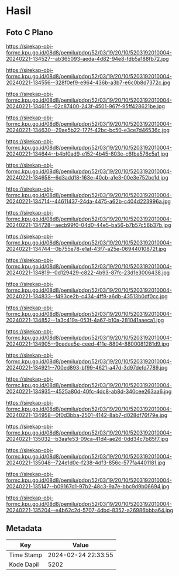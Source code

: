 # Hasil

## Foto C Plano

https://sirekap-obj-formc.kpu.go.id/08d8/pemilu/pdpr/52/03/19/20/10/5203192010004-20240221-134527--ab365093-aeda-4d82-94e8-fdb5a188fb72.jpg

https://sirekap-obj-formc.kpu.go.id/08d8/pemilu/pdpr/52/03/19/20/10/5203192010004-20240221-134556--328f0ef9-e964-436b-a3b7-e6c0b8d7372c.jpg

https://sirekap-obj-formc.kpu.go.id/08d8/pemilu/pdpr/52/03/19/20/10/5203192010004-20240221-134615--02c87400-243f-4501-967f-95ff428621be.jpg

https://sirekap-obj-formc.kpu.go.id/08d8/pemilu/pdpr/52/03/19/20/10/5203192010004-20240221-134630--29ae5b22-177f-42bc-bc50-e3ce7d46536c.jpg

https://sirekap-obj-formc.kpu.go.id/08d8/pemilu/pdpr/52/03/19/20/10/5203192010004-20240221-134644--b4bf0ad9-e152-4b45-803e-c6fba576c5a1.jpg

https://sirekap-obj-formc.kpu.go.id/08d8/pemilu/pdpr/52/03/19/20/10/5203192010004-20240221-134658--6d3add18-163e-40cb-a1e3-00e3e752bc1d.jpg

https://sirekap-obj-formc.kpu.go.id/08d8/pemilu/pdpr/52/03/19/20/10/5203192010004-20240221-134714--44611437-24da-4475-a62b-c404d223996a.jpg

https://sirekap-obj-formc.kpu.go.id/08d8/pemilu/pdpr/52/03/19/20/10/5203192010004-20240221-134728--aecb99f0-04d0-44e5-ba56-b7b57c56b37b.jpg

https://sirekap-obj-formc.kpu.go.id/08d8/pemilu/pdpr/52/03/19/20/10/5203192010004-20240221-134744--0b755e78-e1af-43f7-a25e-06944010872f.jpg

https://sirekap-obj-formc.kpu.go.id/08d8/pemilu/pdpr/52/03/19/20/10/5203192010004-20240221-134819--0d129429-c822-4b93-87fc-23d1e3006438.jpg

https://sirekap-obj-formc.kpu.go.id/08d8/pemilu/pdpr/52/03/19/20/10/5203192010004-20240221-134833--f493ce2b-c434-4ff8-a6db-43513b0df0cc.jpg

https://sirekap-obj-formc.kpu.go.id/08d8/pemilu/pdpr/52/03/19/20/10/5203192010004-20240221-134852--1a3c419a-053f-4a67-b10a-281041aaeca1.jpg

https://sirekap-obj-formc.kpu.go.id/08d8/pemilu/pdpr/52/03/19/20/10/5203192010004-20240221-134905--9cedee5e-ceed-411e-8804-8800081281d9.jpg

https://sirekap-obj-formc.kpu.go.id/08d8/pemilu/pdpr/52/03/19/20/10/5203192010004-20240221-134921--700ed893-bf99-4621-a47d-3d97defd7789.jpg

https://sirekap-obj-formc.kpu.go.id/08d8/pemilu/pdpr/52/03/19/20/10/5203192010004-20240221-134935--4525a80d-40fc-4dc8-ab8d-340cee263aa6.jpg

https://sirekap-obj-formc.kpu.go.id/08d8/pemilu/pdpr/52/03/19/20/10/5203192010004-20240221-134958--0f0d3bba-2501-4142-8ab7-d028df76f79e.jpg

https://sirekap-obj-formc.kpu.go.id/08d8/pemilu/pdpr/52/03/19/20/10/5203192010004-20240221-135032--b3aafe53-09ca-41d4-ae26-0dd34c7b85f7.jpg

https://sirekap-obj-formc.kpu.go.id/08d8/pemilu/pdpr/52/03/19/20/10/5203192010004-20240221-135048--724e1d0e-f238-4df3-856c-577fa4401181.jpg

https://sirekap-obj-formc.kpu.go.id/08d8/pemilu/pdpr/52/03/19/20/10/5203192010004-20240221-135147--b09167d1-97b2-48c3-9a7e-bbc9d9b06694.jpg

https://sirekap-obj-formc.kpu.go.id/08d8/pemilu/pdpr/52/03/19/20/10/5203192010004-20240221-135204--e4b62c2d-5707-4dbd-8352-a26986bbba64.jpg


## Metadata

| Key        | Value               |
| ---------- | ------------------- |
| Time Stamp | 2024-02-24 22:33:55 |
| Kode Dapil | 5202                |



